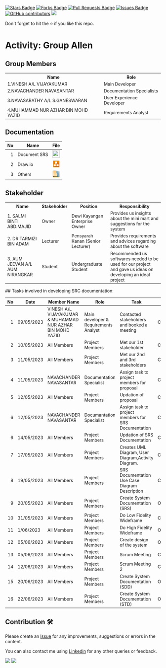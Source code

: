 
<a href="https://github.com/drshahizan/software-engineering/stargazers"><img src="https://img.shields.io/github/stars/drshahizan/software-engineering" alt="Stars Badge"/></a>
<a href="https://github.com/drshahizan/software-engineering/network/members"><img src="https://img.shields.io/github/forks/drshahizan/software-engineering" alt="Forks Badge"/></a>
<a href="https://github.com/drshahizan/software-engineering/pulls"><img src="https://img.shields.io/github/issues-pr/drshahizan/software-engineering" alt="Pull Requests Badge"/></a>
<a href="https://github.com/drshahizan/software-engineering/issues"><img src="https://img.shields.io/github/issues/drshahizan/software-engineering" alt="Issues Badge"/></a>
<a href="https://github.com/drshahizan/software-engineering/graphs/contributors"><img alt="GitHub contributors" src="https://img.shields.io/github/contributors/drshahizan/software-engineering?color=2b9348"></a>
![](https://visitor-badge.glitch.me/badge?page_id=drshahizan/software-engineering)

Don't forget to hit the :star: if you like this repo.

# Activity: Group Allen
## Group Members
<table>
  <tr>
    <th>Name</th>
    <th>Role</th>
  </tr>
  <tr>
    <td>1.VINESH A/L VIJAYAKUMAR</td>
    <td>Main Developer</td>
  </tr>
  <tr>
    <td>2.NAVACHANDER NAVASANTAR</td>
    <td>Documentation Specialists</td>
  </tr>
    <tr>
    <td>3.NAVASARATHY A/L S.GANESWARAN</td>
    <td>User Experience Developer</td>
  </tr>
    <tr>
    <td>4.MUHAMMAD NUR AZHAR BIN MOHD YAZID</td>
    <td>Requirements Analyst</td>
  </tr>
</table>

## Documentation
| No | Name |File | 
| -----:| ----- | :------: | 
|1| Document SRS| <a href="https://docs.google.com/document/d/1SVXydTjl-7bWs_2QEXZc8l11XHcp8jw3/edit" ><img src="../../../../../images/pdf64.png" width="24px" height="24px" ></a>|
|2| Draw.io| <a href="https://github.com/drshahizan/software-engineering/tree/main/proposal/submission/sec02/Allen" ><img src="../../../../../images/drawio.svg" width="24px" height="24px" ></a>|
|3| Others| <a href="https://drive.google.com/drive/folders/1qIE-RGUjnxqmSpEHlOGuq-NOl-Z2rYA1?usp=sharing" ><img src="../../../../../images/data_folder.png" width="24px" height="24px" ></a>|

## Stakeholder
<table>
  <tr>
    <th>Name</th>
    <th>Stakeholder</th>
    <th>Position</th>
    <th>Responsibility</th>
  </tr>
  <tr>
    <td>1. SALMI BINTI ABD.MAJID</td>
    <td>Owner</td>
    <td>Dewi Kayangan Enterprise Owner</td>
    <td>Provides us insights about the mini mart and suggestions for the system</td>
  </tr>
    <tr>
    <td>2. DR TARMIZI BIN ADAM </td>
    <td>Lecturer</td>
    <td>Pensyarah Kanan (Senior Lecturer)</td>
    <td>Provides requirements and advices regarding about the software</td>
  </tr>
    <tr>
    <td>3. AUM JEEVAN A/L AUM NIRANGKAR</td>
    <td>Student</td>
    <td>Undergraduate Student</td>
    <td>Recommended us softwares needed to be used for our project and gave us ideas on developing an ideal project</td>
  </tr>
</table>
## Tasks involved in developing SRC documentation:

| No | Date | Member Name | Role	| Task	| Status	| 
| -----:| ----- | ------ | ------ | ------ | ------ |
| 1 | 09/05/2023 | VINESH A/L VIJAYAKUMAR & MUHAMMAD NUR AZHAR BIN MOHD YAZID | Main developer & Requirements Analyst| Contacted stakeholders and booked a meeting | Complete | 
| 2 | 10/05/2023 | All Members | Project Members | Met our 1st stakeholder | Complete |
| 3 | 11/05/2023 | All Members | Project Members | Met our 2nd and 3rd stakeholders | Complete |
| 4 | 11/05/2023 | NAVACHANDER NAVASANTAR | Documentation Specialist | Assign task to project members for proposal| Complete | 
| 5 | 12/05/2023 | All Members | Project Members | Updation of proposal |  Complete | 
| 6 | 12/05/2023 | NAVACHANDER NAVASANTAR | Documantation Specialist | Assign task to project members for SRS Documentation | Complete | 
| 6 | 14/05/2023 | All Members | Project Members | Updation of SRS Documentation | Complete | 
| 7 | 17/05/2023 | All Members | Project Members | Creates UML Diagram, User Diagram,Activity Diagram. | Complete |
| 8 | 19/05/2023 | All Members | Project Members | SRS Documentation Use Case Diagram Description | Complete |
| 9 | 20/05/2023 | All Members | Project Members | Create System Documentation (SRS) | Ongoing |
| 10 | 31/05/2023 | All Members | Project Members | Do Low Fidelity Wideframe | Complete |
| 11 | 1/06/2023 | All Members | Project Members | Do High Fidelity Wideframe | Ongoing |
| 12 | 05/06/2023 | All Members | Project Members | Create design of the system | Ongoing |
| 13 | 05/06/2023 | All Members | Project Members | Scrum Meeting| Complete |
| 14 | 12/06/2023 | All Members | Project Members | Scrum Meeting 2| Complete |
| 15 | 20/06/2023 | All Members | Project Members | Create System Documentation (SDD) | Ongoing |
| 16 | 22/06/2023 | All Members | Project Members | Create System Documentation (STD) | Ongoing |
## Contribution 🛠️
Please create an [Issue](https://github.com/drshahizan/software-engineering/issues) for any improvements, suggestions or errors in the content.

You can also contact me using [Linkedin](https://www.linkedin.com/in/drshahizan/) for any other queries or feedback.

![](https://komarev.com/ghpvc/?username=drshahizan&label=Views&color=0e75b6&style=flat)
![](https://hit.yhype.me/github/profile?user_id=81284918)


